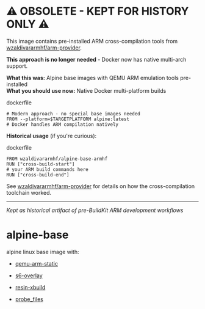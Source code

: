 # ⚠️ OBSOLETE - KEPT FOR HISTORY ONLY ⚠️

This image contains pre-installed ARM cross-compilation tools from [wzaldivararmhf/arm-provider](https://github.com/wzaldivar/arm-provider).

**This approach is no longer needed** - Docker now has native multi-arch support.

**What this was:** Alpine base images with QEMU ARM emulation tools pre-installed  
**What you should use now:** Native Docker multi-platform builds

dockerfile
```
# Modern approach - no special base images needed
FROM --platform=$TARGETPLATFORM alpine:latest
# Docker handles ARM compilation natively
```

**Historical usage** (if you're curious):

dockerfile
```
FROM wzaldivararmhf/alpine-base-armhf
RUN ["cross-build-start"]
# your ARM build commands here
RUN ["cross-build-end"]
```

See [wzaldivararmhf/arm-provider](https://github.com/wzaldivar/arm-provider) for details on how the cross-compilation toolchain worked.

---
*Kept as historical artifact of pre-BuildKit ARM development workflows*

# alpine-base

alpine linux base image with:

* [qemu-arm-static](https://github.com/resin-io/qemu)

* [s6-overlay](https://github.com/just-containers/s6-overlay)

* [resin-xbuild](https://github.com/resin-io-projects/armv7hf-debian-qemu)

* [probe_files](https://github.com/wzaldivar/arm-provider)
